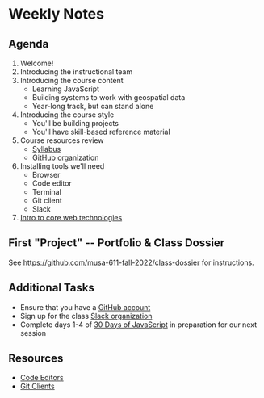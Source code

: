 # Weekly Notes

## Agenda

1. Welcome!
1. Introducing the instructional team
1. Introducing the course content
   * Learning JavaScript
   * Building systems to work with geospatial data
   * Year-long track, but can stand alone
1. Introducing the course style
   * You'll be building projects
   * You'll have skill-based reference material
1. Course resources review
   * [Syllabus](https://github.com/musa-611-fall-2022/course-info)
   * [GitHub organization](https://github.com/musa-611-fall-2022)
1. Installing tools we'll need
   * Browser
   * Code editor
   * Terminal
   * Git client
   * Slack
1. [Intro to core web technologies](https://docs.google.com/presentation/d/1uGfWNW4GCa3nSscfW1Qd43RTILq40TxzMSV55PmatNM/edit?usp=sharing)

## First "Project" -- Portfolio & Class Dossier

See https://github.com/musa-611-fall-2022/class-dossier for instructions.

## Additional Tasks

* Ensure that you have a [GitHub account](https://join.slack.com/t/musa611/signup)
* Sign up for the class [Slack organization](https://join.slack.com/t/musa611/signup)
* Complete days 1-4 of [30 Days of JavaScript](https://github.com/Asabeneh/30-Days-Of-JavaScript) in preparation for our next session

## Resources

* [Code Editors](https://github.com/musa-611-fall-2022/course-info/blob/main/resources/code-editors.md)
* [Git Clients](https://github.com/musa-611-fall-2022/course-info/blob/main/resources/git-clients.md)
